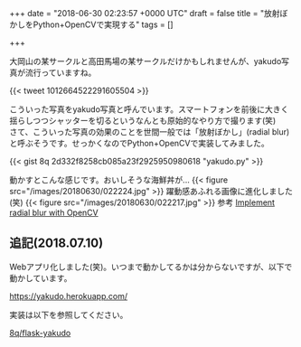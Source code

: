 
+++
date = "2018-06-30 02:23:57 +0000 UTC"
draft = false
title = "放射ぼかしをPython+OpenCVで実現する"
tags = []

+++

大岡山の某サークルと高田馬場の某サークルだけかもしれませんが、yakudo写真が流行っていますね。

{{< tweet 1012664522291605504 >}}

こういった写真をyakudo写真と呼んでいます。スマートフォンを前後に大きく揺らしつつシャッターを切るというなんとも原始的なやり方で撮ります(笑)<br/>
さて、こういった写真の効果のことを世間一般では「放射ぼかし」(radial blur)と呼ぶそうです。せっかくなのでPython+OpenCVで実装してみました。

<!--more-->

{{< gist 8q 2d332f8258cb085a23f2925950980618 "yakudo.py" >}}

動かすとこんな感じです。おいしそうな海鮮丼が...
{{< figure src="/images/20180630/022224.jpg"  >}}
躍動感あふれる画像に進化しました(笑)
{{< figure src="/images/20180630/022217.jpg"  >}}
参考
[Implement radial blur with OpenCV](https://stackoverflow.com/questions/7607464/implement-radial-blur-with-opencv)

## 追記(2018.07.10)

Webアプリ化しました(笑)。いつまで動かしてるかは分からないですが、以下で動かしています。

https://yakudo.herokuapp.com/

実装は以下を参照してください。

[8q/flask-yakudo](https://github.com/8q/flask-yakudo)
